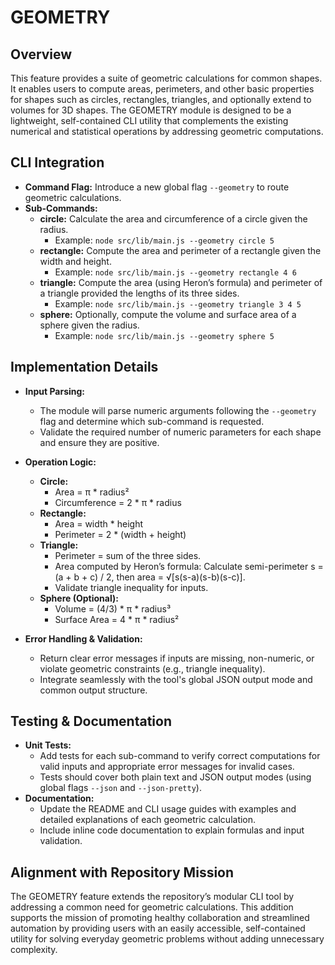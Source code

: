 # GEOMETRY

## Overview
This feature provides a suite of geometric calculations for common shapes. It enables users to compute areas, perimeters, and other basic properties for shapes such as circles, rectangles, triangles, and optionally extend to volumes for 3D shapes. The GEOMETRY module is designed to be a lightweight, self-contained CLI utility that complements the existing numerical and statistical operations by addressing geometric computations.

## CLI Integration
- **Command Flag:** Introduce a new global flag `--geometry` to route geometric calculations.
- **Sub-Commands:**
  - **circle:** Calculate the area and circumference of a circle given the radius.
    - Example: `node src/lib/main.js --geometry circle 5`
  - **rectangle:** Compute the area and perimeter of a rectangle given the width and height.
    - Example: `node src/lib/main.js --geometry rectangle 4 6`
  - **triangle:** Compute the area (using Heron’s formula) and perimeter of a triangle provided the lengths of its three sides.
    - Example: `node src/lib/main.js --geometry triangle 3 4 5`
  - **sphere:** Optionally, compute the volume and surface area of a sphere given the radius.
    - Example: `node src/lib/main.js --geometry sphere 5`

## Implementation Details
- **Input Parsing:**
  - The module will parse numeric arguments following the `--geometry` flag and determine which sub-command is requested.
  - Validate the required number of numeric parameters for each shape and ensure they are positive.

- **Operation Logic:**
  - **Circle:**
    - Area = π * radius²
    - Circumference = 2 * π * radius
  - **Rectangle:**
    - Area = width * height
    - Perimeter = 2 * (width + height)
  - **Triangle:**
    - Perimeter = sum of the three sides.
    - Area computed by Heron’s formula: Calculate semi-perimeter s = (a + b + c) / 2, then area = √[s(s-a)(s-b)(s-c)].
    - Validate triangle inequality for inputs.
  - **Sphere (Optional):**
    - Volume = (4/3) * π * radius³
    - Surface Area = 4 * π * radius²

- **Error Handling & Validation:**
  - Return clear error messages if inputs are missing, non-numeric, or violate geometric constraints (e.g., triangle inequality).
  - Integrate seamlessly with the tool's global JSON output mode and common output structure.

## Testing & Documentation
- **Unit Tests:**
  - Add tests for each sub-command to verify correct computations for valid inputs and appropriate error messages for invalid cases.
  - Tests should cover both plain text and JSON output modes (using global flags `--json` and `--json-pretty`).
- **Documentation:**
  - Update the README and CLI usage guides with examples and detailed explanations of each geometric calculation.
  - Include inline code documentation to explain formulas and input validation.

## Alignment with Repository Mission
The GEOMETRY feature extends the repository’s modular CLI tool by addressing a common need for geometric calculations. This addition supports the mission of promoting healthy collaboration and streamlined automation by providing users with an easily accessible, self-contained utility for solving everyday geometric problems without adding unnecessary complexity.